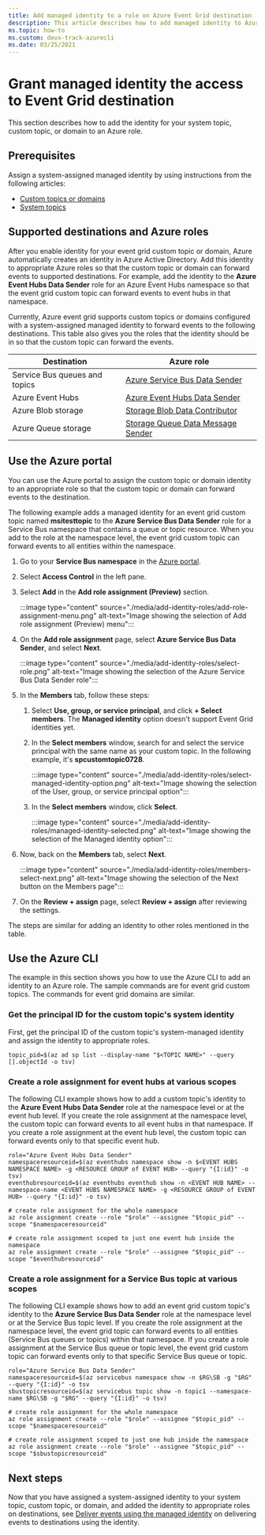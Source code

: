 ```yaml
---
title: Add managed identity to a role on Azure Event Grid destination
description: This article describes how to add managed identity to Azure roles on destinations such as Azure Service Bus and Azure Event Hubs. 
ms.topic: how-to
ms.custom: devx-track-azurecli
ms.date: 03/25/2021
---
```


# Grant managed identity the access to Event Grid destination
This section describes how to add the identity for your system topic, custom topic, or domain to an Azure role. 

## Prerequisites
Assign a system-assigned managed identity by using instructions from the following articles:

- [Custom topics or domains](enable-identity-custom-topics-domains.md)
- [System topics](enable-identity-system-topics.md)

## Supported destinations and Azure roles
After you enable identity for your event grid custom topic or domain, Azure automatically creates an identity in Azure Active Directory. Add this identity to appropriate Azure roles so that the custom topic or domain can forward events to supported destinations. For example, add the identity to the **Azure Event Hubs Data Sender** role for an Azure Event Hubs namespace so that the event grid custom topic can forward events to event hubs in that namespace. 

Currently, Azure event grid supports custom topics or domains configured with a system-assigned managed identity to forward events to the following destinations. This table also gives you the roles that the identity should be in so that the custom topic can forward the events.

| Destination | Azure role | 
| ----------- | --------- | 
| Service Bus queues and topics | [Azure Service Bus Data Sender](../service-bus-messaging/authenticate-application.md#azure-built-in-roles-for-azure-service-bus) |
| Azure Event Hubs | [Azure Event Hubs Data Sender](../event-hubs/authorize-access-azure-active-directory.md#azure-built-in-roles-for-azure-event-hubs) | 
| Azure Blob storage | [Storage Blob Data Contributor](../storage/blobs/assign-azure-role-data-access.md) |
| Azure Queue storage |[Storage Queue Data Message Sender](../storage/blobs/assign-azure-role-data-access.md) | 

## Use the Azure portal
You can use the Azure portal to assign the custom topic or domain identity to an appropriate role so that the custom topic or domain can forward events to the destination. 

The following example adds a managed identity for an event grid custom topic named **msitesttopic** to the **Azure Service Bus Data Sender** role for a Service Bus namespace that contains a queue or topic resource. When you add to the role at the namespace level, the event grid custom topic can forward events to all entities within the namespace. 

1. Go to your **Service Bus namespace** in the [Azure portal](https://portal.azure.com). 
1. Select **Access Control** in the left pane. 
1. Select **Add** in the **Add role assignment (Preview)** section. 

    :::image type="content" source="./media/add-identity-roles/add-role-assignment-menu.png" alt-text="Image showing the selection of Add role assignment (Preview) menu":::
1. On the **Add role assignment** page, select **Azure Service Bus Data Sender**, and select **Next**.  
    
    :::image type="content" source="./media/add-identity-roles/select-role.png" alt-text="Image showing the selection of the Azure Service Bus Data Sender role":::
1. In the **Members** tab, follow these steps: 
    1. Select **Use, group, or service principal**, and click **+ Select members**. The **Managed identity** option doesn't support Event Grid identities yet. 
    1. In the **Select members** window, search for and select the service principal with the same name as your custom topic. In the following example, it's **spcustomtopic0728**.
    
        :::image type="content" source="./media/add-identity-roles/select-managed-identity-option.png" alt-text="Image showing the selection of the User, group, or service principal option":::    
    1. In the **Select members** window, click **Select**. 

        :::image type="content" source="./media/add-identity-roles/managed-identity-selected.png" alt-text="Image showing the selection of the Managed identity option":::            
1. Now, back on the **Members** tab, select **Next**. 

    :::image type="content" source="./media/add-identity-roles/members-select-next.png" alt-text="Image showing the selection of the Next button on the Members page":::                
1. On the **Review + assign** page, select **Review + assign** after reviewing the settings. 

The steps are similar for adding an identity to other roles mentioned in the table. 

## Use the Azure CLI
The example in this section shows you how to use the Azure CLI to add an identity to an Azure role. The sample commands are for event grid custom topics. The commands for event grid domains are similar. 

### Get the principal ID for the custom topic's system identity 
First, get the principal ID of the custom topic's system-managed identity and assign the identity to appropriate roles.

```azurecli-interactive
topic_pid=$(az ad sp list --display-name "$<TOPIC NAME>" --query [].objectId -o tsv)
```

### Create a role assignment for event hubs at various scopes 
The following CLI example shows how to add a custom topic's identity to the **Azure Event Hubs Data Sender** role at the namespace level or at the event hub level. If you create the role assignment at the namespace level, the custom topic can forward events to all event hubs in that namespace. If you create a role assignment at the event hub level, the custom topic can forward events only to that specific event hub. 


```azurecli-interactive
role="Azure Event Hubs Data Sender" 
namespaceresourceid=$(az eventhubs namespace show -n $<EVENT HUBS NAMESPACE NAME> -g <RESOURCE GROUP of EVENT HUB> --query "{I:id}" -o tsv) 
eventhubresourceid=$(az eventhubs eventhub show -n <EVENT HUB NAME> --namespace-name <EVENT HUBS NAMESPACE NAME> -g <RESOURCE GROUP of EVENT HUB> --query "{I:id}" -o tsv) 

# create role assignment for the whole namespace 
az role assignment create --role "$role" --assignee "$topic_pid" --scope "$namespaceresourceid" 

# create role assignment scoped to just one event hub inside the namespace 
az role assignment create --role "$role" --assignee "$topic_pid" --scope "$eventhubresourceid" 
```

### Create a role assignment for a Service Bus topic at various scopes 
The following CLI example shows how to add an event grid custom topic's identity to the **Azure Service Bus Data Sender** role at the namespace level or at the Service Bus topic level. If you create the role assignment at the namespace level, the event grid topic can forward events to all entities (Service Bus queues or topics) within that namespace. If you create a role assignment at the Service Bus queue or topic level, the event grid custom topic can forward events only to that specific Service Bus queue or topic. 

```azurecli-interactive
role="Azure Service Bus Data Sender" 
namespaceresourceid=$(az servicebus namespace show -n $RG\SB -g "$RG" --query "{I:id}" -o tsv 
sbustopicresourceid=$(az servicebus topic show -n topic1 --namespace-name $RG\SB -g "$RG" --query "{I:id}" -o tsv) 

# create role assignment for the whole namespace 
az role assignment create --role "$role" --assignee "$topic_pid" --scope "$namespaceresourceid" 

# create role assignment scoped to just one hub inside the namespace 
az role assignment create --role "$role" --assignee "$topic_pid" --scope "$sbustopicresourceid" 
```

## Next steps
Now that you have assigned a system-assigned identity to your system topic, custom topic, or domain, and added the identity to appropriate roles on destinations, see [Deliver events using the managed identity](managed-service-identity.md) on delivering events to destinations using the identity.
